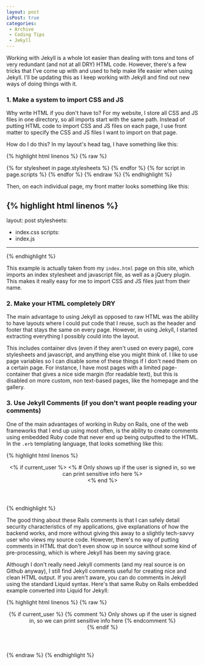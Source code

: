 ```yaml
---
layout: post
isPost: true
categories:
 - Archive
 - Coding Tips
 - Jekyll
---
```


Working with Jekyll is a whole lot easier than dealing with tons and tons
of very redundant (and not at all DRY) HTML code. However, there's a few
tricks that I've come up with and used to help make life easier when using
Jekyll. I'll be updating this as I keep working with Jekyll and find out
new ways of doing things with it.

<h3 class="left-align">
	1. Make a system to import CSS and JS
</h3>

Why write HTML if you don't have to? For my website, I store all CSS and JS
files in one directory, so all imports start with the same path. Instead of
putting HTML code to import CSS and JS files on each page, I use front matter
to specify the CSS and JS files I want to import on that page.

How do I do this? In my layout's head tag, I have something like this:

{% highlight html linenos %}
{% raw %}
<html lang="en">
	<head>
	{% for stylesheet in page.stylesheets %}
		<link href="/css/{{  stylesheet }}" rel="stylesheet">
	{% endfor %}
	{% for script in page.scripts %}
		<script src="/js/{{ script }}"></script>
	{% endfor %}
	</head>
</html>
{% endraw %}
{% endhighlight %}

Then, on each individual page, my front matter looks something like this:

{% highlight html linenos %}
---
layout: post
stylesheets:
 - index.css
scripts:
 - index.js
---
{% endhighlight %}

This example is actually taken from my <code class="inline">index.html</code> page on this site,
which imports an index stylesheet and javascript file, as well as a jQuery
plugin. This makes it really easy for me to import CSS and JS files just
from their name.

<h3 class="left-align">
	2. Make your HTML completely DRY
</h3>

The main advantage to using Jekyll as opposed to raw HTML was the ability
to have layouts where I could put code that I reuse, such as the header and
footer that stays the same on every page. However, in using Jekyll, I started
extracting everything I possibly could into the layout.

This includes container divs (even if they aren't used on every page), core
stylesheets and javascript, and anything else you might think of. I like to
use page variables so I can disable some of these things if I don't need them
on a certain page. For instance, I have most pages with a limited page-container
that gives a nice side margin (for readable text), but this is disabled on more
custom, non text-based pages, like the homepage and the gallery.


<h3 class="left-align">
	3. Use Jekyll Comments <span class="no-bold">(if you don't want people
	reading your comments)</span>
</h3>

One of the main advantages of working in Ruby on Rails, one of the web frameworks
that I end up using most often, is the ability to create comments using embedded
Ruby code that never end up being outputted to the HTML. In the <code class="inline">.erb</code>
templating language, that looks something like this:

{% highlight html linenos %}
<header>
	<% if current_user %>
		<% # Only shows up if the user is signed in, so we can print sensitive info here %>
		<div class="user-details">
			<!-- Actual content -->
		</div>
	<% end %>
</header>
{% endhighlight %}

The good thing about these Rails comments is that I can safely detail security
characteristics of my applications, give explanations of how the backend works,
and more without giving this away to a slightly tech-savvy user who views my
source code. However, there's no way of putting comments in HTML that don't even
show up in source without some kind of pre-processing, which is where Jekyll has
been my saving grace.

Although I don't really need Jekyll comments (and my real source is on Github
anyway), I still find Jekyll comments useful for creating nice and clean HTML
output. If you aren't aware, you can do comments in Jekyll using the standard
Liquid syntax. Here's that same Ruby on Rails embedded example converted into
Liquid for Jekyll:

{% highlight html linenos %}
{% raw %}
<header>
	{% if current_user %}
		{% comment %}
			Only shows up if the user is signed in, so we can print sensitive info here
		{% endcomment %}
		<div class="user-details">
			<!-- Actual content -->
		</div>
	{% endif %}
</header>
{% endraw %}
{% endhighlight %}



